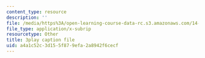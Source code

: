 ```yaml
---
content_type: resource
description: ''
file: /media/https%3A/open-learning-course-data-rc.s3.amazonaws.com/14-01sc-principles-of-microeconomics-fall-2011/a4a1c52c3d155f879efa2a8942f6cecf_aflMMnyAO0E.vtt
file_type: application/x-subrip
resourcetype: Other
title: 3play caption file
uid: a4a1c52c-3d15-5f87-9efa-2a8942f6cecf
---
```

